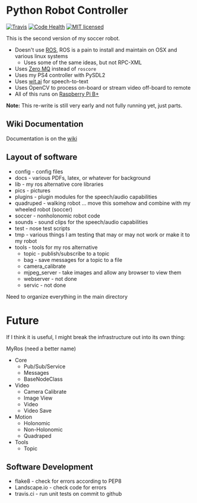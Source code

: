 # Python Robot Controller

[![Travis](https://img.shields.io/travis/walchko/soccer2.svg)](https://travis-ci.org/walchko/soccer2)
[![Code Health](https://landscape.io/github/walchko/soccer2/master/landscape.svg?style=flat)](https://landscape.io/github/walchko/soccer2/master)
[![MIT licensed](https://img.shields.io/badge/license-MIT-blue.svg)](https://raw.githubusercontent.com/walchko/soccer2/master/MIT_License.txt)

This is the second version of my soccer robot.

* Doesn't use [ROS](http://ros.org), ROS is a pain to install and maintain on OSX and various linux systems
	* Uses some of the same ideas, but not RPC-XML
* Uses [Zero MQ](http://http://zeromq.org/) instead of `roscore`
* Uses my PS4 controller with PySDL2
* Uses [wit.ai](http://wit.ai) for speech-to-text
* Uses OpenCV to process on-board or stream video off-board to remote
* All of this runs on [Raspberry Pi B+](http://www.raspberrypi.org)

**Note:** This re-write is still very early and not fully running yet, just parts.

## Wiki Documentation

Documentation is on the [wiki](https://github.com/walchko/soccer2/wiki)

## Layout of software

* config - config files
* docs - various PDFs, latex, or whatever for background
* lib - my ros alternative core libraries
* pics - pictures
* plugins - plugin modules for the speech/audio capabilities
* quadruped - walking robot ... move this somehow and combine with my wheeled robot (soccer)
* soccer - nonholonomic robot code
* sounds - sound clips for the speech/audio capabilities
* test - nose test scripts
* tmp - various things I am testing that may or may not work or make it to my robot
* tools - tools for my ros alternative
	* topic - publish/subscribe to a topic
	* bag - save messages for a topic to a file
	* camera_calibrate
	* mjpeg_server - take images and allow any browser to view them
	* webserver - not done
	* servic - not done

Need to organize everything in the main directory

# Future

If I think it is useful, I might break the infrastructure out into its own thing:

MyRos (need a better name)

* Core
	* Pub/Sub/Service
	* Messages
	* BaseNodeClass
* Video
	* Camera Calibrate
	* Image View
	* Video
	* Video Save
* Motion
	* Holonomic
	* Non-Holonomic
	* Quadraped
* Tools
	* Topic

## Software Development

* flake8 - check for errors according to PEP8
* Landscape.io - check code for errors
* travis.ci - run unit tests on commit to github

